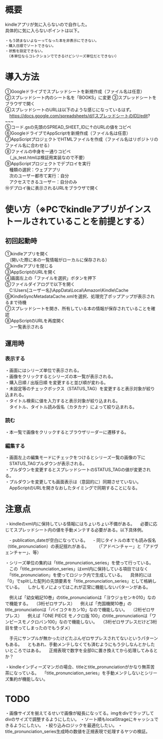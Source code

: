 # 概要
kindleアプリが気に入らないので自作した。  
具体的に気に入らないポイントは以下。  

```  
・もう読まないよなーってなった本を非表示にできない。  
・購入日順でソートできない。  
・状態を設定できない。  
　（本単位ならコレクションでできるけどシリーズ単位だとできない）  
```

# 導入方法
①Googleドライブでスプレッドシートを新規作成（ファイル名は任意）  
②スプレッドシート内のシート名を「BOOKS」に変更
③スプレッドシートをブラウザで開く  
④スプレッドシートのURLは以下のような感じになっているはず。  
　https://docs.google.com/spreadsheets/d/[スプレッドシートのID]/edit?~~~  
⑤コード.gsの先頭のSPREAD_SHEET_IDに↑のURLの値をコピペ  
⑥GoogleドライブでAppScriptを新規作成（ファイル名は任意）  
⑦AppScriptプロジェクトでHTMLファイルを作成（ファイル名はリポジトリのファイル名に合わせる）  
⑧ファイルの中身を一通りコピペ  
　（\_js_test.htmlは検証用実装なので不要）  
⑨AppScriptプロジェクトでデプロイを実行  
　種類の選択：ウェブアプリ  
　次のユーザー都市て実行：自分  
　アクセスできるユーザー：自分のみ  
⑩デプロイ後に表示されるURLをブラウザで開く  

# 使い方（※PCでkindleアプリがインストールされていることを前提とする）
## 初回起動時
①kindleアプリを開く  
　（開いた際に本の一覧情報がローカルに保存される）  
②kindleアプリを閉じる  
③AppScriptのURLを開く  
④画面左上の「ファイルを選択」ボタンを押下  
⑤ファイルダイアログで以下を開く  
　C:\Users\[ユーザー名]\AppData\Local\Amazon\Kindle\Cache  
⑥KindleSyncMetadataCache.xmlを選択、処理完了ポップアップが表示されるまで待機  
⑦スプレッドシートを開き、所有している本の情報が保存されていることを確認  
⑧AppScriptのURLを再度開く  
　＞一覧表示される  

## 運用時
### 表示する
・画面にはシリーズ単位で表示される。  
・画像をクリックするとシリーズの本一覧が表示される。  
・購入日順 / 出版日順 を変更すると並び順が変わる。  
・未設定等のチェックボックス（STATUS_TAG）を変更すると表示対象が絞り込まれる。  
・タイトル検索に値を入力すると表示対象が絞り込まれる。  
　タイトル、タイトル読み仮名（カタカナ）によって絞り込まれる。  

### 読む
・本一覧で画像をクリックするとブラウザリーダーに遷移する。  

### 編集する
・画面左上の編集モードにチェックをつけるとシリーズ一覧の画像の下に  
　STATUS_TAGプルダウンが表示される。  
・プルダウンを変更するとスプレッドシートのSTATUS_TAGの値が変更される。  
・プルダウンを変更しても画面表示は（意図的に）同期させていない。  
　AppScriptのURLを開きなおしたタイミングで同期することになる。  

# 注意点
・kindleのxml内に保持している情報にはちょいちょい不備がある。
　必要に応じてスプレッドシート内の値を手動メンテする必要がある。以下具体例。

　- publication_dateが空白になっている。
　- 同じタイトルの本でも読み仮名（title_pronunciation）の表記揺れがある。
　　（「アドベンチャー」と「アドヴェンチャー」、等）

・シリーズ単位の集約は「title_pronunciation_series」を使って行っている。
　この「title_pronunciation_series」はxml内に保持している項目ではなく
　「title_pronunciation」を使ってロジック内で生成している。
　具体的には「0」でsplitした配列の先頭要素を「title_pronunciation_series」として格納している。
　しかしモノによってはこれが正常に機能しないパターンがある。

　例えば「幼女戦記10巻」のtitle_pronunciationは「ヨウジョセンキ010」なので機能する。
　（3桁ゼロサプレス）
　例えば「売国機関10巻」のtitle_pronunciationは「バイコクキカン10」なので機能しない。
　（2桁ゼロサプレス）
　例えば「ONE PIECE モノクロ版 100」のtitle_pronunciationは「ワンピースモノクロバン100」なので機能しない。
　（3桁ゼロサプレスだけど3桁目を使ってしまったのでもうダメ）

　手元にサンプルが無かったけどたぶんゼロサプレスされてないというパターンもある。
　ともあれ、手動メンテしなくても済むようにもう少しなんとかしたいところではある。
　正規表現で数字を全部0に置き換えてから処理してみるとか？

・kindleインディーズマンガの場合、titleとtitle_pronunciationがかなり無茶苦茶になっている。
　「title_pronunciation_series」を手動メンテしないとシリーズ集約が機能しない。

# TODO
・画像サイズを揃えてるせいで画像が縦長になってる。imgをdivでラップしてdivのサイズで調整するようにしたい。
・ソート順もlocalStrageにキャッシュできるようにしたい。
・絞り込みロジックを最適化したい。
・title_pronunciation_series生成時の数値を正規表現で処理するヤツの検証。
